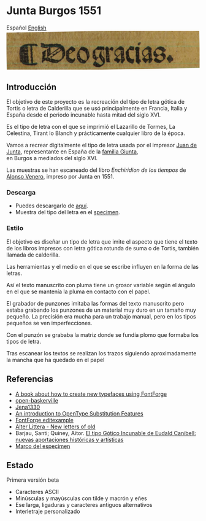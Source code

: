 # Junta Burgos 1551
Español [English](README.md)
![Deo gracias.](samples/f_clxxxviii_v_titulo.jpg)

## Introducción
El objetivo de este proyecto es la recreación del tipo
de letra gótica de Tortis o letra de Calderilla que se usó 
principalmente en Francia, Italia y España desde el periodo 
incunable hasta mitad del siglo XVI.

Es el tipo de letra con el que se imprimió el Lazarillo de Tormes,
La Celestina, Tirant lo Blanch y prácticamente cualquier libro de la 
época.

Vamos a recrear digitalmente el tipo de letra usada por el impresor 
[Juan de Junta](http://dbe.rah.es/biografias/49373/juan-de-junta), 
representante en España de la 
[familia Giunta](https://es.wikipedia.org/wiki/Giunta_(impresores)),  
en Burgos a mediados del siglo XVI.

Las muestras se han escaneado del libro
*Enchiridion de los tiempos*
de [Alonso Venero](https://es.wikipedia.org/wiki/Alonso_Venero), 
impreso por Junta en 1551.

### Descarga
*  Puedes descargarlo de [aquí](fonts/Junta-Burgos-1551-Matriz.otf).
*  Muestra del tipo del letra en el [specimen](specimen/specimen.pdf).

### Estilo
El objetivo es diseñar un tipo de letra que imite el aspecto que 
tiene el texto de los libros impresos con letra gótica rotunda de 
suma o de Tortis, también llamada de calderilla.

Las herramientas y el medio en el que se escribe influyen en la 
forma de las letras.

Así el texto manuscrito con pluma tiene un grosor variable según 
el ángulo en el que se mantenía la pluma en contacto con el papel. 

El grabador de punzones imitaba las formas del texto manuscrito 
pero estaba grabando los punzones de un material muy duro en un 
tamaño muy pequeño. La precisión era mucha para un trabajo manual, 
pero en los tipos pequeños se ven imperfecciones. 

Con el punzón se grababa la matriz donde se fundía plomo que 
formaba los tipos de letra.

Tras escanear los textos se realizan los trazos siguiendo 
aproximadamente la mancha que ha quedado en el papel



## Referencias
*  [A book about how to create new typefaces using FontForge](http://designwithfontforge.com/en-US/Introduction.html)
*  [open-baskerville](https://github.com/klepas/open-baskerville)
*  [Jena1330](https://github.com/Anaphory/Jena1330)
*  [An introduction to OpenType Substitution Features](https://ilovetypography.com/OpenType/opentype-features.html)
*  [FontForge editexample](https://fontforge.github.io/en-US/tutorials/editexample/)
*  [Alter Littera - New letters of old](http://www.alterlittera.com/index.html)
*  Barjau, Santi; Quiney, Aitor. [El tipo Gótico Incunable de Eudald Canibell: nuevas aportaciones históricas y artísticas](http://www.brapci.inf.br/index.php/res/download/79412)
*  [Marco del especimen](https://www.iconspng.com/clipart/ornate-curly-column-frame/ornate-curly-column-frame.svg)

## Estado
Primera versión beta

*  Caracteres ASCII
*  Minúsculas y mayúsculas con tilde y macrón y eñes
*  Ese larga, ligaduras y caracteres antiguos alternativos
*  Interletraje personalizado



